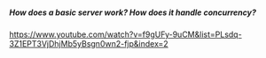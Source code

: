 ##### How does a basic server work? How does it handle concurrency?

https://www.youtube.com/watch?v=f9gUFy-9uCM&list=PLsdq-3Z1EPT3VjDhjMb5yBsgn0wn2-fjp&index=2
